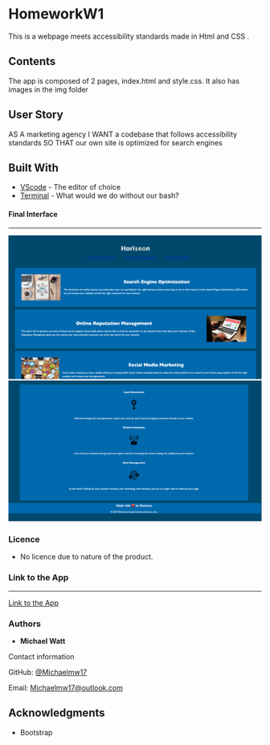 # HomeworkW1

This is a webpage meets accessibility standards made in Html and CSS .

## Contents
<p>
The app is composed of 2 pages, index.html and style.css. It also has images in the img folder
</p>

## User Story
<p>
AS A marketing agency
I WANT a codebase that follows accessibility standards
SO THAT our own site is optimized for search engines
</p>

## Built With

* [VScode](https://code.visualstudio.com/) - The editor of choice
* [Terminal](https:///) - What would we do without our bash?

#### Final Interface
<hr>

![Horiseon](./Images/Screen-Shot-2020-1.png)
![Horiseon](./Images/Screen-Shot-2020-11.png)

### Licence

* No licence due to nature of the product.

### Link to the App
<hr>
<a href="https://github.com/Michaelmw17/HomeworkW1">Link to the App</a>
<br/>

### Authors

* **Michael Watt**

Contact information

GitHub: [@Michaelmw17](https://github.com/Michaelmw17/w8homework)

Email: Michaelmw17@outlook.com

## Acknowledgments

* Bootstrap
